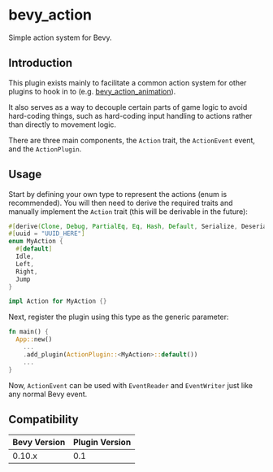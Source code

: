 # bevy_action

Simple action system for Bevy.

## Introduction

This plugin exists mainly to facilitate a common action system for other plugins to hook in to (e.g. [bevy_action_animation](https://github.com/undersquire/bevy_action_animation)).

It also serves as a way to decouple certain parts of game logic to avoid hard-coding things, such as hard-coding input handling to actions rather than directly to movement logic.

There are three main components, the `Action` trait, the `ActionEvent` event, and the `ActionPlugin`.

## Usage

Start by defining your own type to represent the actions (enum is recommended).
You will then need to derive the required traits and manually implement the `Action` trait (this will be derivable in the future):

```rs
#[derive(Clone, Debug, PartialEq, Eq, Hash, Default, Serialize, Deserialize, TypeUuid)]
#[uuid = "UUID_HERE"]
enum MyAction {
  #[default]
  Idle,
  Left,
  Right,
  Jump
}

impl Action for MyAction {}
```

Next, register the plugin using this type as the generic parameter:

```rs
fn main() {
  App::new()
    ...
    .add_plugin(ActionPlugin::<MyAction>::default())
    ...
}
```

Now, `ActionEvent` can be used with `EventReader` and `EventWriter` just like any normal Bevy event.

## Compatibility

 **Bevy Version** | **Plugin Version**
---|---
0.10.x | 0.1
